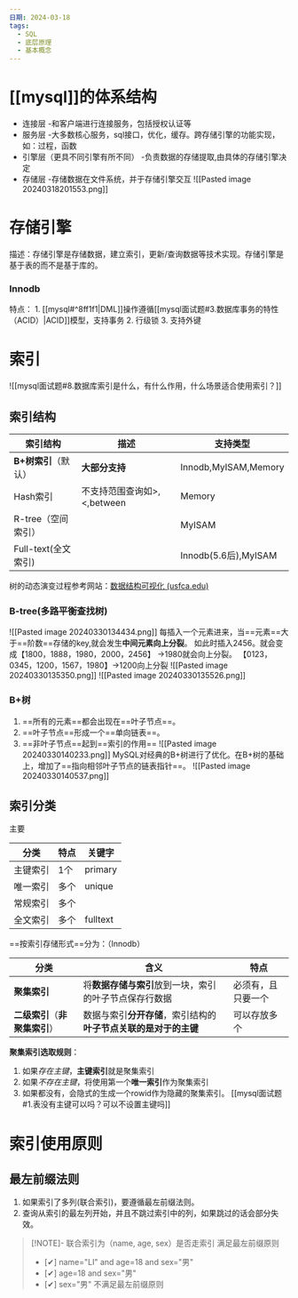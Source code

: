 ```yaml
---
日期: 2024-03-18
tags:
  - SQL
  - 底层原理
  - 基本概念
---
```


# [[mysql]]的体系结构
- 连接层
	-和客户端进行连接服务，包括授权认证等
- 服务层
	-大多数核心服务，sql接口，优化，缓存。跨存储引擎的功能实现，如：过程，函数
- 引擎层（更具不同引擎有所不同）
	-负责数据的存储提取,由具体的存储引擎决定
- 存储层
	-存储数据在文件系统，并于存储引擎交互
![[Pasted image 20240318201553.png]]

# 存储引擎
描述：存储引擎是存储数据，建立索引，更新/查询数据等技术实现。存储引擎是基于表的而不是基于库的。
### Innodb
特点：
	1. [[mysql#^8ff1f1|DML]]操作遵循[[mysql面试题#3.数据库事务的特性（ACID）|ACID]]模型，支持事务
	2. 行级锁
	3. 支持外键
# 索引
![[mysql面试题#8.数据库索引是什么，有什么作⽤，什么场景适合使⽤索引？]]

## 索引结构

| 索引结构            | 描述                  | 支持类型                 |
| --------------- | ------------------- | -------------------- |
| **B+树索引**（默认）   | **大部分支持**           | Innodb,MyISAM,Memory |
| Hash索引          | 不支持范围查询如>,<,between | Memory               |
| R-tree（空间索引）    |                     | MyISAM               |
| Full-text(全文索引) |                     | Innodb(5.6后),MyISAM  |

树的动态演变过程参考网站：[数据结构可视化 (usfca.edu)](https://www.cs.usfca.edu/~galles/visualization/Algorithms.html)
### **B-tree(多路平衡查找树)**
![[Pasted image 20240330134434.png]]
每插入一个元素进来，当==元素==大于==阶数==存储的key,就会发生**中间元素向上分裂**。 
如此时插入2456。就会变成【1800，1888，1980，2000，2456】 ->1980就会向上分裂。
【0123，0345，1200，1567，1980】->1200向上分裂
![[Pasted image 20240330135350.png]]
![[Pasted image 20240330135526.png]]
### **B+树** 
1. ==所有的元素==都会出现在==叶子节点==。
2. ==叶子节点==形成一个==单向链表==。 
3. ==非叶子节点==起到==索引的作用==
![[Pasted image 20240330140233.png]]
MySQL对经典的B+树进行了优化。在B+树的基础上，增加了==指向相邻叶子节点的链表指针==。
![[Pasted image 20240330140537.png]]


## 索引分类
主要

| 分类   | 特点  | 关键字      |
| ---- | --- | -------- |
| 主键索引 | 1个  | primary  |
| 唯一索引 | 多个  | unique   |
| 常规索引 | 多个  |          |
| 全文索引 | 多个  | fulltext |

==按索引存储形式==分为：（Innodb）

| 分类                  | 含义                                   | 特点        |
| ------------------- | ------------------------------------ | --------- |
| **聚集索引**            | 将**数据存储与索引**放到一块，索引的叶子节点保存行数据        | 必须有，且只要一个 |
| **二级索引**（**非聚集索引**） | 数据与索引**分开存储**，索引结构的**叶子节点关联的是对于的主键** | 可以存放多个    |

**聚集索引选取规则**：
1. 如果*存在主键*，**主键索引**就是聚集索引
2. 如果*不存在主键*，将使用第一个**唯一索引**作为聚集索引
3. 如果都没有，会隐式的生成一个rowid作为隐藏的聚集索引。
[[mysql面试题#1.表没有主键可以吗？可以不设置主键吗]]




# 索引使用原则
## 最左前缀法则
1. 如果索引了多列(联合索引)，要遵循最左前缀法则。
2. 查询从索引的最左列开始，并且不跳过索引中的列，如果跳过的话会部分失效。
> [!NOTE]- 联合索引为（name, age, sex）是否走索引
>满足最左前缀原则
> - [✔] name="LI" and age=18 and sex="男" 
> - [✔] age=18 and sex="男" 
> - [✔] sex="男" 
>不满足最左前缀原则
>